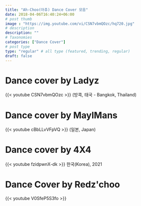 ```yaml
---
title: "Ah-Choo(아츄) Dance Cover 모음"
date: 2018-04-06T16:40:24+06:00
# post thumb
image : "https://img.youtube.com/vi/CSN7vbmQOzc/hq720.jpg"
# description
description: ""
# Taxonomies
categories: ["Dance Cover"]
# post type
type: "regular" # all type (featured, trending, regular)
draft: false
---
```


# Dance cover by Ladyz
{{< youtube CSN7vbmQOzc >}}
(방콕, 태국 - Bangkok, Thailand)

# Dance cover by MaylMans
{{< youtube cBbLLvVFpVQ >}}
(일본, Japan)

# Dance cover by 4X4
{{< youtube fzidpwnX-dk >}}
한국(Korea), 2021

# Dance Cover by Redz'choo
{{< youtube V0SfeP5S3fo >}}

